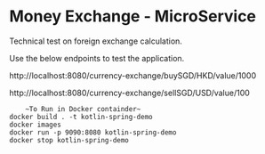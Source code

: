 # Money Exchange - MicroService
Technical test on foreign exchange calculation.

Use the below endpoints to test the application.

http://localhost:8080/currency-exchange/buySGD/HKD/value/1000

http://localhost:8080/currency-exchange/sellSGD/USD/value/100


        ~To Run in Docker containder~ 
    docker build . -t kotlin-spring-demo
    docker images
    docker run -p 9090:8080 kotlin-spring-demo 
    docker stop kotlin-spring-demo
    
    